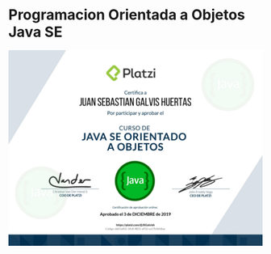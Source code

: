 # Programacion Orientada a Objetos Java SE

![Java SE](https://raw.githubusercontent.com/jsgalvish/Crash_Course_Java_SE_OPP-_Platzi/master/Java%20SE%20OPP.PNG)

